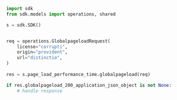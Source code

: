 <!-- Start SDK Example Usage -->
```python
import sdk
from sdk.models import operations, shared

s = sdk.SDK()


req = operations.GlobalpageloadRequest(
    license="corrupti",
    origin="provident",
    url="distinctio",
)
    
res = s.page_load_performance_time.globalpageload(req)

if res.globalpageload_200_application_json_object is not None:
    # handle response
```
<!-- End SDK Example Usage -->